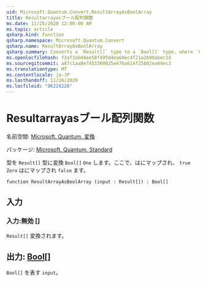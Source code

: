 ```yaml
---
uid: Microsoft.Quantum.Convert.ResultArrayAsBoolArray
title: Resultarrayasブール配列関数
ms.date: 11/25/2020 12:00:00 AM
ms.topic: article
qsharp.kind: function
qsharp.namespace: Microsoft.Quantum.Convert
qsharp.name: ResultArrayAsBoolArray
qsharp.summary: Converts a `Result[]` type to a `Bool[]` type, where `One` is mapped to `true` and `Zero` is mapped to `false`.
ms.openlocfilehash: f3af3abd4ee58f495d4ea60ec4f21a2690abec1d
ms.sourcegitcommit: a87c1aa8e7453360025e47ba614f25b02ea84ec3
ms.translationtype: MT
ms.contentlocale: ja-JP
ms.lasthandoff: 11/26/2020
ms.locfileid: "96224226"
---
```

# <a name="resultarrayasboolarray-function"></a>Resultarrayasブール配列関数

名前空間: [Microsoft. Quantum. 変換](xref:Microsoft.Quantum.Convert)

パッケージ: [Microsoft. Quantum. Standard](https://nuget.org/packages/Microsoft.Quantum.Standard)


型を `Result[]` 型に変換 `Bool[]` `One` します。ここで、はにマップされ、 `true` `Zero` はにマップされ `false` ます。

```qsharp
function ResultArrayAsBoolArray (input : Result[]) : Bool[]
```


## <a name="input"></a>入力

### <a name="input--__invalidresult__"></a>入力:__無効 <Result>__[]

`Result[]` 変換されます。



## <a name="output--bool"></a>出力: [Bool](xref:microsoft.quantum.lang-ref.bool)[]

`Bool[]` を表す `input`。